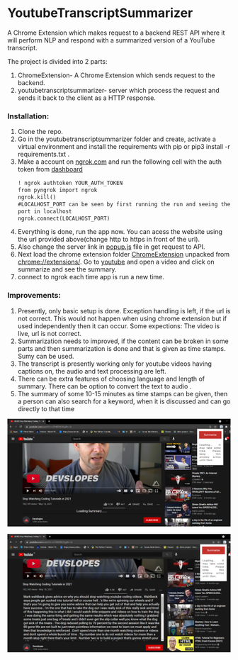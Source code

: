 # YoutubeTranscriptSummarizer
A Chrome Extension which makes request to a backend REST API where it will perform NLP and respond with a summarized version of a YouTube transcript.

The project is divided into 2 parts:
1. ChromeExtension- A Chrome Extension which sends request to the backend.
2. youtubetranscriptsummarizer- server which process the request and sends it back to the client as a HTTP response.

### Installation:
1. Clone the repo.
2. Go in the youtubetranscriptsummarizer folder and create, activate a virtual environment and install the requirements
   with pip or pip3 install -r requirements.txt .
3. Make a account on [ngrok.com](https://ngrok.com/) and run the following cell with the auth token from [dashboard](https://dashboard.ngrok.com/get-started/setup)
    ```
    ! ngrok authtoken YOUR_AUTH_TOKEN
    from pyngrok import ngrok
    ngrok.kill()
    #LOCALHOST_PORT can be seen by first running the run and seeing the port in localhost  
    ngrok.connect(LOCALHOST_PORT)
    ```
4. Everything is done, run the app now. You can acess the website using the url provided above(change http to https in front of the url).
5. Also change the server link in [popup.js](/ChromeExtension/popup.js) file in get request to API.
6. Next load the chrome extension folder [ChromeExtension](/ChromeExtension) unpacked from [chrome://extensions/](chrome://extensions/).
   Go to [youtube](https://youtube.com/) and open a video and click on summarize and see the summary.
7. connect to ngrok each time app is run a new time.

### Improvements:
1. Presently, only basic setup is done. Exception handling is left, if the url is not correct. 
   This would not happen when using chrome extension but if used independently then it can occur.
   Some expections: The video is live, url is not correct.
2. Summarization needs to improved, if the content can be broken in some parts 
   and then summarization is done and that is given as time stamps.
   Sumy can be used.
3. The transcript is presently working only for youtube videos having captions on, the audio and text processing are left.
4. There can be extra features of choosing language and length of summary. There can be option to convert the text 
   to audio . 
5. The summary of some 10-15 minutes as time stamps can be given, then a person can also search for a keyword, when it
   is discussed and can go directly to that time 
   
   
![](images/1.png)

![](images/2.png)
 
